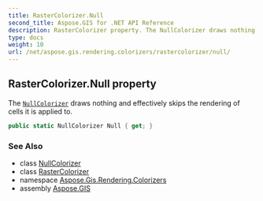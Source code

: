 ```yaml
---
title: RasterColorizer.Null
second_title: Aspose.GIS for .NET API Reference
description: RasterColorizer property. The NullColorizer draws nothing and effectively skips the rendering of cells it is applied to
type: docs
weight: 10
url: /net/aspose.gis.rendering.colorizers/rastercolorizer/null/
---
```

## RasterColorizer.Null property

The [`NullColorizer`](../../nullcolorizer/) draws nothing and effectively skips the rendering of cells it is applied to.

```csharp
public static NullColorizer Null { get; }
```

### See Also

* class [NullColorizer](../../nullcolorizer/)
* class [RasterColorizer](../)
* namespace [Aspose.Gis.Rendering.Colorizers](../../rastercolorizer/)
* assembly [Aspose.GIS](../../../)


